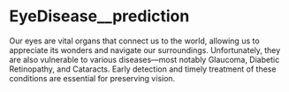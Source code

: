 # EyeDisease__prediction
Our eyes are vital organs that connect us to the world, allowing us to appreciate its wonders and navigate our surroundings. Unfortunately, they are also vulnerable to various diseases—most notably Glaucoma, Diabetic Retinopathy, and Cataracts. Early detection and timely treatment of these conditions are essential for preserving vision.

